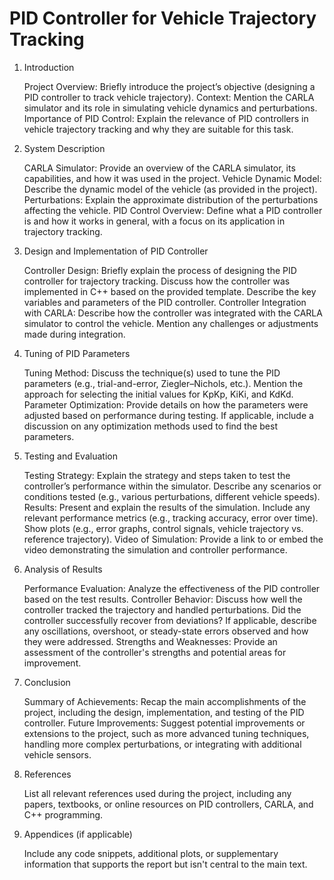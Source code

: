 # PID Controller for Vehicle Trajectory Tracking

1. Introduction

    Project Overview: Briefly introduce the project’s objective (designing a PID controller to track vehicle trajectory).
    Context: Mention the CARLA simulator and its role in simulating vehicle dynamics and perturbations.
    Importance of PID Control: Explain the relevance of PID controllers in vehicle trajectory tracking and why they are suitable for this task.

2. System Description

    CARLA Simulator: Provide an overview of the CARLA simulator, its capabilities, and how it was used in the project.
    Vehicle Dynamic Model: Describe the dynamic model of the vehicle (as provided in the project).
    Perturbations: Explain the approximate distribution of the perturbations affecting the vehicle.
    PID Control Overview: Define what a PID controller is and how it works in general, with a focus on its application in trajectory tracking.

3. Design and Implementation of PID Controller

    Controller Design:
        Briefly explain the process of designing the PID controller for trajectory tracking.
        Discuss how the controller was implemented in C++ based on the provided template.
        Describe the key variables and parameters of the PID controller.
    Controller Integration with CARLA:
        Describe how the controller was integrated with the CARLA simulator to control the vehicle.
        Mention any challenges or adjustments made during integration.

4. Tuning of PID Parameters

    Tuning Method:
        Discuss the technique(s) used to tune the PID parameters (e.g., trial-and-error, Ziegler–Nichols, etc.).
        Mention the approach for selecting the initial values for KpKp​, KiKi​, and KdKd​.
    Parameter Optimization:
        Provide details on how the parameters were adjusted based on performance during testing.
        If applicable, include a discussion on any optimization methods used to find the best parameters.

5. Testing and Evaluation

    Testing Strategy:
        Explain the strategy and steps taken to test the controller’s performance within the simulator.
        Describe any scenarios or conditions tested (e.g., various perturbations, different vehicle speeds).
    Results:
        Present and explain the results of the simulation. Include any relevant performance metrics (e.g., tracking accuracy, error over time).
        Show plots (e.g., error graphs, control signals, vehicle trajectory vs. reference trajectory).
    Video of Simulation: Provide a link to or embed the video demonstrating the simulation and controller performance.

6. Analysis of Results

    Performance Evaluation: Analyze the effectiveness of the PID controller based on the test results.
    Controller Behavior: Discuss how well the controller tracked the trajectory and handled perturbations.
        Did the controller successfully recover from deviations?
        If applicable, describe any oscillations, overshoot, or steady-state errors observed and how they were addressed.
    Strengths and Weaknesses: Provide an assessment of the controller's strengths and potential areas for improvement.

7. Conclusion

    Summary of Achievements: Recap the main accomplishments of the project, including the design, implementation, and testing of the PID controller.
    Future Improvements: Suggest potential improvements or extensions to the project, such as more advanced tuning techniques, handling more complex perturbations, or integrating with additional vehicle sensors.

8. References

    List all relevant references used during the project, including any papers, textbooks, or online resources on PID controllers, CARLA, and C++ programming.

9. Appendices (if applicable)

    Include any code snippets, additional plots, or supplementary information that supports the report but isn't central to the main text.
    
```cpp

```
